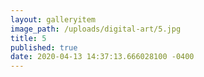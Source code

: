 ```yaml
---
layout: galleryitem
image_path: /uploads/digital-art/5.jpg
title: 5 
published: true
date: 2020-04-13 14:37:13.666028100 -0400
---
```


